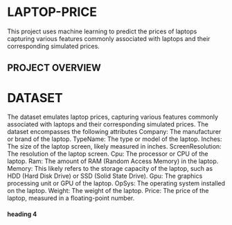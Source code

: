 # LAPTOP-PRICE
This project uses machine learning to predict the prices of laptops capturing various features commonly associated with laptops and their corresponding simulated prices.
## PROJECT OVERVIEW
# DATASET
The dataset emulates laptop prices, capturing various features commonly associated with laptops and their corresponding simulated prices. The dataset encompasses the following attributes
Company: The manufacturer or brand of the laptop.
TypeName: The type or model of the laptop.
Inches: The size of the laptop screen, likely measured in inches.
ScreenResolution: The resolution of the laptop screen.
Cpu: The processor or CPU of the laptop.
Ram: The amount of RAM (Random Access Memory) in the laptop.
Memory: This likely refers to the storage capacity of the laptop, such as HDD (Hard Disk Drive) or SSD (Solid State Drive).
Gpu: The graphics processing unit or GPU of the laptop.
OpSys: The operating system installed on the laptop.
Weight: The weight of the laptop.
Price: The price of the laptop, measured in a floating-point number.


#### heading 4
